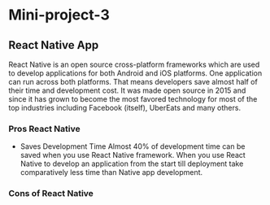 # Mini-project-3
## React Native App

React Native is an open source cross-platform frameworks which are used to develop applications for both Android and iOS platforms. One application can run across both platforms.
That means developers save almost half of their time and development cost. It was made open source in 2015 and since it has grown to become the most favored technology for most of the top industries including Facebook (itself), UberEats and many others.

### Pros React Native
- Saves Development Time
Almost 40% of development time can be saved when you use React Native framework. When you use React Native to develop an application from the start till deployment take comparatively less time than Native app development.

### Cons of React Native
